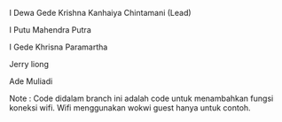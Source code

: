 I Dewa Gede Krishna Kanhaiya Chintamani (Lead)

I Putu Mahendra Putra

I Gede Khrisna Paramartha

Jerry liong

Ade Muliadi


Note :
Code didalam branch ini adalah code untuk menambahkan fungsi koneksi wifi. Wifi menggunakan wokwi guest hanya untuk contoh.
